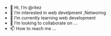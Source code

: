 - 👋 Hi, I’m @ritez
- 👀 I’m interested in web develpment ,Networing
- 🌱 I’m currently learning web development
- 💞️ I’m looking to collaborate on ...
- 📫 How to reach me ...

<!---
ritez99/ritez99 is a ✨ special ✨ repository because its `README.md` (this file) appears on your GitHub profile.
You can click the Preview link to take a look at your changes.
--->
